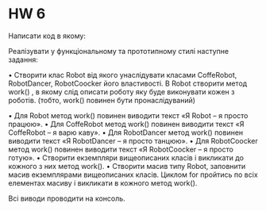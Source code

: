 # HW 6
<p>
Написати код в якому:

Реалізувати у функціональному та прототипному стилі наступне задання: 

• Створити клас Robot від якого унаслідувати класами CoffeRobot, RobotDancer, RobotCoocker його властивості. В Robot створити метод work() , в якому слід описати роботу яку буде виконувати кожен з роботів. (тобто, work() повинен бути пронаслідуваний)

• Для Robot метод work() повинен виводити текст «Я Robot – я просто працюю». 
• Для CoffeRobot  метод work() повинен виводити текст «Я CoffeRobot – я варю каву». 
• Для RobotDancer  метод work() повинен виводити текст «Я RobotDancer – я просто танцюю». 
• Для RobotCoocker метод work() повинен виводити текст «Я RobotCoocker – я просто готую». 
• Створити екземпляри вищеописаних класів і викликати до кожного з них метод work(). 
• Створити масив типу Robot, заповнити масив екземплярами вищеописаних класів. Циклом for пройтись по всіх елементах масиву і викликати в кожного метод work().

Всі виводи проводити на консоль.
</p>
